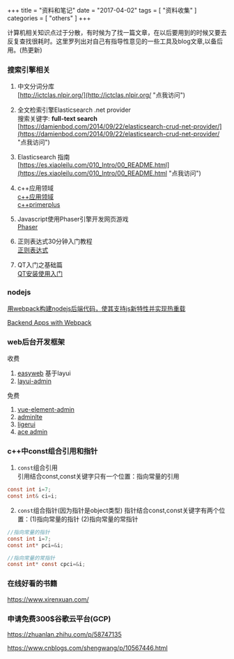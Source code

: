 +++
title = "资料和笔记"
date = "2017-04-02"
tags = [ "资料收集" ]
categories = [ "others" ]
+++

计算机相关知识点过于分散，有时候为了找一篇文章，在以后要用到的时候又要去反复查找很耗时。这里罗列出对自己有指导性意见的一些工具及blog文章,以备后用。(热更新)
<!--more-->
### 搜索引擎相关

1. 中文分词分库  
[http://ictclas.nlpir.org/](http://ictclas.nlpir.org/ "点我访问")

2. 全文检索引擎Elasticsearch .net provider  
搜索关键字: **full-text search**  
[https://damienbod.com/2014/09/22/elasticsearch-crud-net-provider/](https://damienbod.com/2014/09/22/elasticsearch-crud-net-provider/ "点我访问")

3. Elasticsearch 指南  
[https://es.xiaoleilu.com/010_Intro/00_README.html](https://es.xiaoleilu.com/010_Intro/00_README.html "点我访问")

4. c++应用领域  
[c++应用领域](http://www.cnblogs.com/duguochao/p/4528001.html "点我访问")  
[c++primerplus](http://faculty.euc.ac.cy/scharalambous/csc132/books/c%2B%2B_book%201.pdf "点我访问")  

5. Javascript使用Phaser引擎开发网页游戏  
[Phaser](https://mozdevs.github.io/html5-games-workshop/en/guides/platformer/start-here/ "点我访问")

6. 正则表达式30分钟入门教程  
[正则表达式](http://deerchao.net/tutorials/regex/regex.htm '点我访问')

7. QT入门之基础篇    
[QT安装使用入门](https://www.cnblogs.com/lxmwb/p/6352220.html '点我访问')

### nodejs
[用webpack构建nodejs后端代码，使其支持js新特性并实现热重载](https://zhuanlan.zhihu.com/p/20782320 "点我访问")

[Backend Apps with Webpack](http://jlongster.com/Backend-Apps-with-Webpack--Part-I "点我访问")

### web后台开发框架

收费

1. [easyweb](https://www.easyweb.vip/index "点我访问") 基于layui
2. [layui-admin](https://www.layui.com/admin/ '点我访问')

免费

1. [vue-element-admin](https://panjiachen.github.io/vue-element-admin-site/zh/guide/ '点我访问')
2. [adminlte](https://adminlte.io/ '点我访问')
3. [ligerui](http://www.ligerui.com/ '点我访问')
4. [ace admin](https://github.com/bopoda/ace '点我访问')

### c++中const组合引用和指针

1. `const`组合引用    
引用结合const,const关键字只有一个位置：指向常量的引用

```c
const int i=7;
const int& ci=i;
```

2. `const`组合指针(因为指针是object类型)
指针结合const,const关键字有两个位置：(1)指向常量的指针 (2)指向常量的常指针

```c
//指向常量的指针
const int i=7;
const int* pci=&i;

//指向常量的常指针
const int* const cpci=&i;
```

### 在线好看的书籍

<https://www.xirenxuan.com/>

### 申请免费300$谷歌云平台(GCP)

<https://zhuanlan.zhihu.com/p/58747135>

<https://www.cnblogs.com/shengwang/p/10567446.html>

